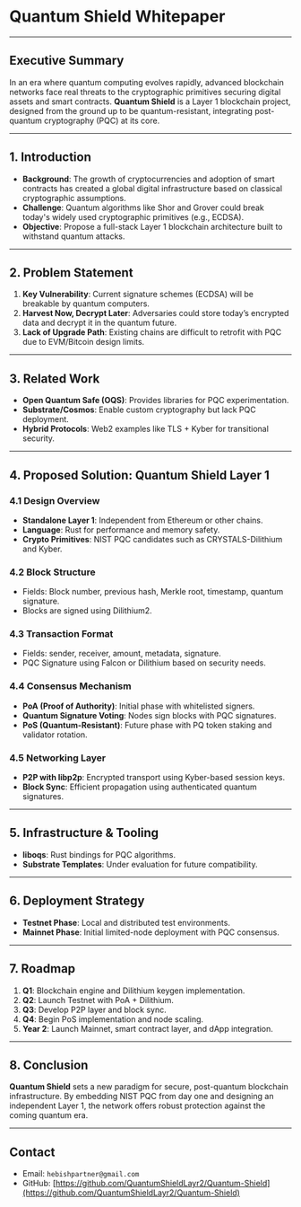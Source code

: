 # Quantum Shield Whitepaper

---

## Executive Summary

In an era where quantum computing evolves rapidly, advanced blockchain networks face real threats to the cryptographic primitives securing digital assets and smart contracts. **Quantum Shield** is a Layer 1 blockchain project, designed from the ground up to be quantum-resistant, integrating post-quantum cryptography (PQC) at its core.

---

## 1. Introduction

- **Background**: The growth of cryptocurrencies and adoption of smart contracts has created a global digital infrastructure based on classical cryptographic assumptions.
- **Challenge**: Quantum algorithms like Shor and Grover could break today's widely used cryptographic primitives (e.g., ECDSA).
- **Objective**: Propose a full-stack Layer 1 blockchain architecture built to withstand quantum attacks.

---

## 2. Problem Statement

1. **Key Vulnerability**: Current signature schemes (ECDSA) will be breakable by quantum computers.
2. **Harvest Now, Decrypt Later**: Adversaries could store today’s encrypted data and decrypt it in the quantum future.
3. **Lack of Upgrade Path**: Existing chains are difficult to retrofit with PQC due to EVM/Bitcoin design limits.

---

## 3. Related Work

- **Open Quantum Safe (OQS)**: Provides libraries for PQC experimentation.
- **Substrate/Cosmos**: Enable custom cryptography but lack PQC deployment.
- **Hybrid Protocols**: Web2 examples like TLS + Kyber for transitional security.

---

## 4. Proposed Solution: Quantum Shield Layer 1

### 4.1 Design Overview

- **Standalone Layer 1**: Independent from Ethereum or other chains.
- **Language**: Rust for performance and memory safety.
- **Crypto Primitives**: NIST PQC candidates such as CRYSTALS-Dilithium and Kyber.

### 4.2 Block Structure

- Fields: Block number, previous hash, Merkle root, timestamp, quantum signature.
- Blocks are signed using Dilithium2.

### 4.3 Transaction Format

- Fields: sender, receiver, amount, metadata, signature.
- PQC Signature using Falcon or Dilithium based on security needs.

### 4.4 Consensus Mechanism

- **PoA (Proof of Authority)**: Initial phase with whitelisted signers.
- **Quantum Signature Voting**: Nodes sign blocks with PQC signatures.
- **PoS (Quantum-Resistant)**: Future phase with PQ token staking and validator rotation.

### 4.5 Networking Layer

- **P2P with libp2p**: Encrypted transport using Kyber-based session keys.
- **Block Sync**: Efficient propagation using authenticated quantum signatures.

---

## 5. Infrastructure & Tooling

- **liboqs**: Rust bindings for PQC algorithms.
- **Substrate Templates**: Under evaluation for future compatibility.

---

## 6. Deployment Strategy

- **Testnet Phase**: Local and distributed test environments.
- **Mainnet Phase**: Initial limited-node deployment with PQC consensus.

---

## 7. Roadmap

1. **Q1**: Blockchain engine and Dilithium keygen implementation.
2. **Q2**: Launch Testnet with PoA + Dilithium.
3. **Q3**: Develop P2P layer and block sync.
4. **Q4**: Begin PoS implementation and node scaling.
5. **Year 2**: Launch Mainnet, smart contract layer, and dApp integration.

---

## 8. Conclusion

**Quantum Shield** sets a new paradigm for secure, post-quantum blockchain infrastructure. By embedding NIST PQC from day one and designing an independent Layer 1, the network offers robust protection against the coming quantum era.

---

## Contact

- Email: `hebishpartner@gmail.com`
- GitHub: [https://github.com/QuantumShieldLayr2/Quantum-Shield](https://github.com/QuantumShieldLayr2/Quantum-Shield)